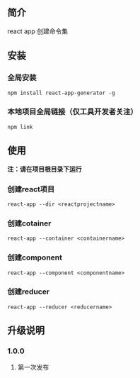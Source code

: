 ## 简介
react app 创建命令集

## 安装
### 全局安装
    npm install react-app-generator -g
### 本地项目全局链接（仅工具开发者关注）
    npm link

## 使用
**注：请在项目根目录下运行**
### 创建react项目
    react-app --dir <reactprojectname>
### 创建cotainer
    react-app --container <containername>
### 创建component
    react-app --component <componentname>
### 创建reducer
    react-app --reducer <reducername>

## 升级说明
### 1.0.0
1. 第一次发布
